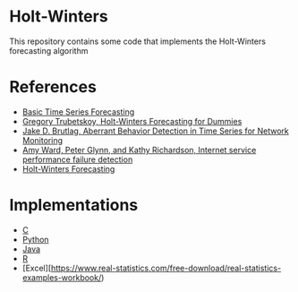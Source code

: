 # Holt-Winters
This repository contains some code that implements the Holt-Winters forecasting algorithm

# References
- [Basic Time Series Forecasting](https://www.real-statistics.com/time-series-analysis/basic-time-series-forecasting/)
- [Gregory Trubetskoy, Holt-Winters Forecasting for Dummies](https://grisha.org/blog/2016/01/29/triple-exponential-smoothing-forecasting/)
- [Jake D. Brutlag, Aberrant Behavior Detection in Time Series for Network Monitoring](https://www.usenix.org/legacy/events/lisa00/full_papers/brutlag/brutlag.pdf)
- [Amy Ward, Peter Glynn, and Kathy Richardson, Internet service performance failure detection](https://user.iiasa.ac.at/~marek/stoctr/docs/ward98.pdf)
- [Holt-Winters Forecasting](https://github.com/KrishnanSG/holt-winters)

# Implementations
- [C](https://github.com/pierre/holt-winters)
- [Python](https://medium.com/datadriveninvestor/how-to-build-exponential-smoothing-models-using-python-simple-exponential-smoothing-holt-and-da371189e1a1)
- [Java](https://github.com/nchandra/ExponentialSmoothing)
- [R](https://github.com/SurajGupta/r-source/blob/master/src/library/stats/R/HoltWinters.R)
- [Excel][https://www.real-statistics.com/free-download/real-statistics-examples-workbook/)
